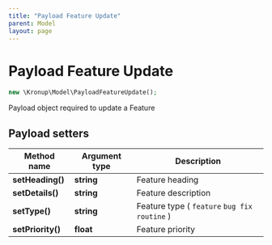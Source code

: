 ```yaml
---
title: "Payload Feature Update"
parent: Model
layout: page
---
```


# Payload Feature Update

```php
new \Kronup\Model\PayloadFeatureUpdate();
```

Payload object required to update a Feature

## Payload setters

Method name | Argument type | Description
------------ | ------------- | -------------
**setHeading()** | **string** | Feature heading
**setDetails()** | **string** | Feature description
**setType()** | **string** | Feature type ( `feature` `bug fix` `routine` )
**setPriority()** | **float** | Feature priority

